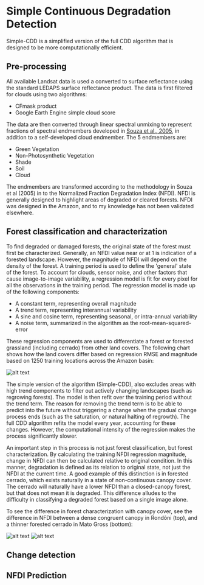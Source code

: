 # Simple Continuous Degradation Detection

Simple-CDD is a simplified version of the full CDD algorithm that is designed to be more computationally efficient. 
## Pre-processing

All available Landsat data is used a converted to surface reflectance using the standard LEDAPS surface reflectance product. The data is first filtered for clouds using two algorithms: 

  * CFmask product
  * Google Earth Engine simple cloud score

The data are then converted through linear spectral unmixing to represent fractions of spectral endmembers developed in [Souza et al., 2005](http://www.sciencedirect.com/science/article/pii/S0034425705002385), in addition to a self-developed cloud endmember. The 5 endmembers are:

  * Green Vegetation
  * Non-Photosynthetic Vegetation
  * Shade
  * Soil
  * Cloud

The endmembers are transformed according to the methodology in Souza et al (2005) in to the Normalized Fraction Degradation Index (NFDI). NFDI is generally designed to highlight areas of degraded or cleared forests. NFDI was designed in the Amazon, and to my knowledge has not been validated elsewhere.  

## Forest classification and characterization

To find degraded or damaged forests, the original state of the forest must first be characterized. Generally, an NFDI value near or at 1 is indication of a forested landscape. However, the magnitude of NFDI will depend on the density of the forest. A training period is used to define the 'general' state of the forest. To account for clouds, sensor noise, and other factors that cause image-to-image variability, a regression model is fit for every pixel for all the observations in the training period. The regression model is made up of the following components:

  * A constant term, representing overall magnitude
  * A trend term, representing interannual variability
  * A sine and cosine term, representing seasonal, or intra-annual variability 
  * A noise term, summarized in the algorithm as the root-mean-squared-error 

These regression components are used to differentiate a forest or forested grassland (including cerrado) from other land covers. The following chart shows how the land covers differ based on regression RMSE and magnitude based on 1250 training locations across the Amazon basin: 

![alt text](https://raw.githubusercontent.com/bullocke/ge-cdd/master/images/NFDI_landcover_classification.jpg)

The simple version of the algorithm (Simple-CDD), also excludes areas with high trend components to filter out actively changing landscapes (such as regrowing forests). The model is then refit over the training period without the trend term. The reason for removing the trend term is to be able to predict into the future without triggering a change when the gradual change process ends (such as the saturation, or natural halting of regrowth). The full CDD algorithm refits the model every year, accounting for these changes. However, the computational intensity of the regression makes the process significantly slower. 

An important step in this process is not just forest classification, but forest characterization. By calculating the training NFDI regression magnitude, change in NFDI can then be calculated relative to original condition. In this manner, degradation is defined as its relation to original state, not just the NFDI at the current time. A good example of this distinction is in forested cerrado, which exists naturally in a state of non-continuous canopy cover. The cerrado will naturally have a lower NFDI than a closed-canopy forest, but that does not mean it is degraded. This difference alludes to the difficulty in classifying a degraded forest based on a single image alone. 

To see the difference in forest characterization with canopy cover, see the difference in NFDI between a dense congruent canopy in Rondôni (top), and a thinner forested cerrado in Mato Gross (bottom):

![alt text](https://raw.githubusercontent.com/bullocke/ge-cdd/master/images/DenseForest_both2.jpg)
![alt text](https://raw.githubusercontent.com/bullocke/ge-cdd/master/images/ThinForest_both2.jpg)

## Change detection  

## NFDI Prediction 
